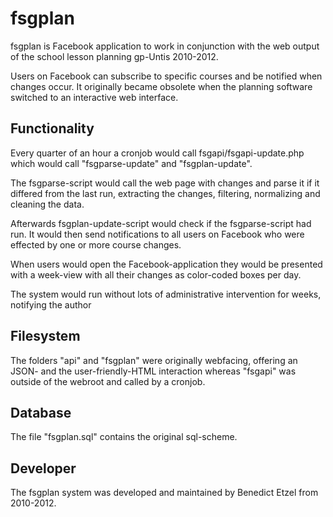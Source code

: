 fsgplan
=======
fsgplan is Facebook application to work in conjunction with the web output of the school lesson planning gp-Untis 2010-2012.

Users on Facebook can subscribe to specific courses and be notified when changes occur. It originally became obsolete when the planning software switched to an interactive web interface.

Functionality
-------------
Every quarter of an hour a cronjob would call fsgapi/fsgapi-update.php which would call "fsgparse-update" and "fsgplan-update".

The fsgparse-script would call the web page with changes and parse it if it differed from the last run, extracting the changes, filtering, normalizing and cleaning the data.

Afterwards fsgplan-update-script would check if the fsgparse-script had run. It would then send notifications to all users on Facebook who were effected by one or more course changes.

When users would open the Facebook-application they would be presented with a week-view with all their changes as color-coded boxes per day.

The system would run without lots of administrative intervention for weeks, notifying the author

Filesystem
----------
The folders "api" and "fsgplan" were originally webfacing, offering an JSON- and the user-friendly-HTML interaction whereas "fsgapi" was outside of the webroot and called by a cronjob.

Database
--------
The file "fsgplan.sql" contains the original sql-scheme.

Developer
---------
The fsgplan system was developed and maintained by Benedict Etzel from 2010-2012.